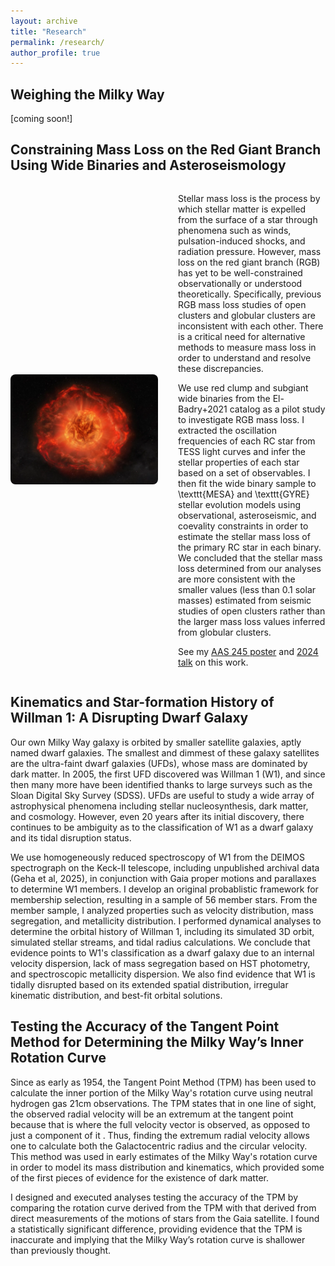 ```yaml
---
layout: archive
title: "Research"
permalink: /research/
author_profile: true
---
```


## Weighing the Milky Way

[coming soon!]

## Constraining Mass Loss on the Red Giant Branch Using Wide Binaries and Asteroseismology

<div style="display: flex; align-items: center; gap: 2rem;">

<div style="flex: 1;">
  <img src="/images/massloss.png" alt="Artist’s rendition of the final stages of mass loss before a star explodes. [Credit: Melissa Weiss/CfA]" style="max-width: 100%; height: auto; border-radius: 8px;">
</div>

<div style="flex: 1;">
  <p>
    Stellar mass loss is the process by which stellar matter is expelled from the surface of a star through phenomena such as winds, pulsation-induced shocks, and radiation pressure. However, mass loss on the red giant branch (RGB) has yet to be well-constrained observationally or understood theoretically. Specifically, previous RGB mass loss studies of open clusters and globular clusters are inconsistent with each other. There is a critical need for alternative methods to measure mass loss in order to understand and resolve these discrepancies. 

We use red clump and subgiant wide binaries from the El-Badry+2021 catalog as a pilot study to investigate RGB mass loss. I extracted the oscillation frequencies of each RC star from TESS light curves and infer the stellar properties of each star based on a set of observables. I then fit the wide binary sample to \texttt{MESA} and \texttt{GYRE} stellar evolution models using observational, asteroseismic, and coevality constraints in order to estimate the stellar mass loss of the primary RC star in each binary. We concluded that the stellar mass loss determined from our analyses are more consistent with the smaller values (less than 0.1 solar masses) estimated from seismic studies of open clusters rather than the larger mass loss values inferred from globular clusters.

See my [AAS 245 poster](https://aas245-aas.ipostersessions.com/?s=BF-45-85-3B-F3-EE-26-C4-30-A2-05-27-44-26-92-6A) and [2024 talk](https://www.youtube.com/watch?v=regW2ty3vCU&t=1935s) on this work.
  </p>
</div>

</div>

## Kinematics and Star-formation History of Willman 1: A Disrupting Dwarf Galaxy

Our own Milky Way galaxy is orbited by smaller satellite galaxies, aptly named dwarf galaxies. The smallest and dimmest of these galaxy satellites are the ultra-faint dwarf galaxies (UFDs), whose mass are dominated by dark matter. In 2005, the first UFD discovered was Willman 1 (W1), and since then many more have been identified thanks to large surveys such as the Sloan Digital Sky Survey (SDSS). UFDs are useful to study a wide array of astrophysical phenomena including stellar nucleosynthesis, dark matter, and cosmology. However, even 20 years after its initial discovery, there continues to be ambiguity as to the classification of W1 as a dwarf galaxy and its tidal disruption status.

We use homogeneously reduced spectroscopy of W1 from the DEIMOS spectrograph on the Keck-II telescope, including unpublished archival data (Geha et al, 2025), in conjunction with Gaia proper motions and parallaxes to determine W1 members. I develop an original probablistic framework for membership selection, resulting in a sample of 56 member stars. From the member sample, I analyzed properties such as velocity distribution, mass segregation, and metallicity distribution. I performed dynamical analyses to determine the orbital history of Willman 1, including its simulated 3D orbit, simulated stellar streams, and tidal radius calculations. We conclude that evidence points to W1's classification as a dwarf galaxy due to an internal velocity dispersion, lack of mass segregation based on HST photometry, and spectroscopic metallicity dispersion. We also find evidence that W1 is tidally disrupted based on its extended spatial distribution, irregular kinematic distribution, and best-fit orbital solutions.

## Testing the Accuracy of the Tangent Point Method for Determining the Milky Way’s Inner Rotation Curve

Since as early as 1954, the Tangent Point Method (TPM) has been used to calculate the inner portion of the Milky Way's rotation curve using neutral hydrogen gas 21cm observations. The TPM states that in one line of sight, the observed radial velocity will be an extremum at the tangent point because that is where the full velocity vector is observed, as opposed to just a component of it . Thus, finding the extremum radial velocity allows one to calculate both the Galactocentric radius and the circular velocity. This method was used in early estimates of the Milky Way's rotation curve in order to model its mass distribution and kinematics, which provided some of the first pieces of evidence for the existence of dark matter.

I designed and executed analyses testing the accuracy of the TPM by comparing the rotation curve derived from the TPM with that derived from direct measurements of the motions of stars from the Gaia satellite. I found a statistically significant difference, providing evidence that the TPM is inaccurate and implying that the Milky Way’s rotation curve is shallower than previously thought.
